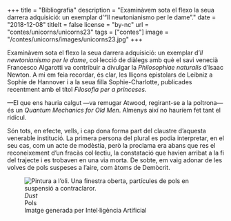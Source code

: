 +++
title = "Bibliografia"
description = "Examinàvem sota el flexo la seua darrera adquisició: un exemplar d’“Il newtonianismo per le dame”."
date = "2018-12-08"
titleIt = false
license = "by-nc"
url = "contes/unicorns/unicorns23"
tags = ["contes"]
image = "/contes/unicorns/images/unicorns23.jpg"
+++

Examinàvem sota el flexo la seua darrera adquisició: un exemplar d’*Il newtonianismo per le dame*, col·lecció de diàlegs amb què el savi venecià Francesco Algarotti va contribuir a divulgar la *Philosophiae naturalis* d’Isaac Newton. A mi em feia recordar, és clar, les lliçons epistolars de Leibniz a Sophie de Hannover i a la seua filla Sophie-Charlotte, publicades recentment amb el títol *Filosofia per a princeses*.

—El que ens hauria calgut —va remugar Atwood, regirant-se a la poltrona— és un *Quantum Mechanics for Old Men*. Almenys així no hauríem fet tant el ridícul.

Són tots, en efecte, vells, i cap dona forma part del claustre d’aquesta venerable institució. La primera persona del plural es podia interpretar, en el seu cas, com un acte de modèstia, però la proclama era abans que res el reconeixement d’un fracàs col·lectiu, la constatació que havien arribat a la fi del trajecte i es trobaven en una via morta. De sobte, em vaig adonar de les volves de pols suspeses a l’aire, com àtoms de Demòcrit.

<figure class="illustration"><img src="/contes/unicorns/images/unicorns23.jpg" alt="Pintura a l’oli. Una finestra oberta, partícules de pols en suspensió a contraclaror."><figcaption><em>Dust</em><br>Pols<br><span class="ai-disclaimer">Imatge generada per Intel·ligència Artificial</span></figcaption></figure>

